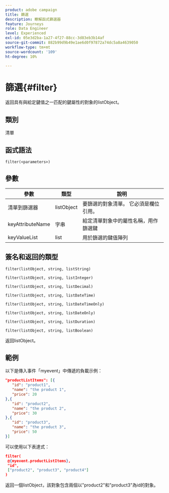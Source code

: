 ```yaml
---
product: adobe campaign
title: 篩選
description: 瞭解函式篩選器
feature: Journeys
role: Data Engineer
level: Experienced
exl-id: 05e3d2ba-1a27-4f27-88cc-3d83eb3b14af
source-git-commit: 882b99d9b49e1ae6d0f97872a74dc5a8a4639050
workflow-type: tm+mt
source-wordcount: '109'
ht-degree: 10%

---
```


# 篩選{#filter}

返回具有與給定鍵值之一匹配的鍵屬性的對象的listObject。

## 類別

清單

## 函式語法

`filter(<parameters>)`

## 參數

| 參數 | 類型 | 說明 |
|-----------|------------------|------------------|
| 清單到篩選器 | listObject | 要篩選的對象清單。 它必須是欄位引用。 |
| keyAttributeName | 字串 | 給定清單對象中的屬性名稱，用作篩選鍵 |
| keyValueList | list | 用於篩選的鍵值陣列 |

## 簽名和返回的類型

`filter(listObject, string, listString)`

`filter(listObject, string, listInteger)`

`filter(listObject, string, listDecimal)`

`filter(listObject, string, listDateTime)`

`filter(listObject, string, listDateTimeOnly)`

`filter(listObject, string, listDateOnly)`

`filter(listObject, string, listDuration)`

`filter(listObject, string, listBoolean)`

返回listObject。

## 範例

以下是傳入事件「myevent」中傳遞的負載示例：

```json
"productListItems": [{
   "id": "product1",
   "name": "the product 1",
   "price": 20
},{
   "id": "product2",
   "name": "the product 2",
   "price": 30
},{
   "id": "product3",
   "name": "the product 3",
   "price": 50
}]
```

可以使用以下表達式：

```json
filter(
 @{myevent.productListItems},
 "id", 
 ["product2", "product3", "product4"]
)
```

返回一個listObject，該對象包含兩個以&quot;product2&quot;和&quot;product3&quot;為id的對象。
